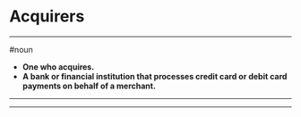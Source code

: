 # Acquirers
---
#noun
- **One who acquires.**
- **A bank or financial institution that processes credit card or debit card payments on behalf of a merchant.**
---
---

